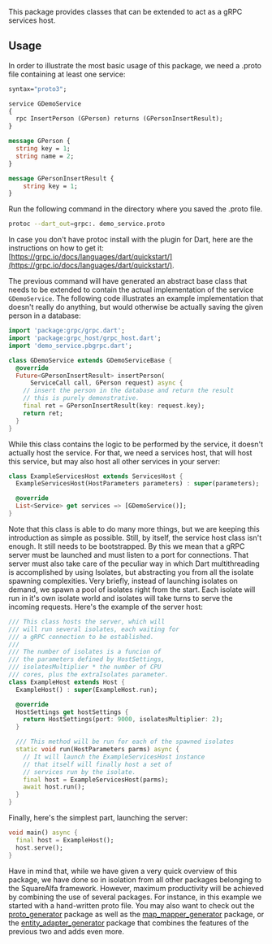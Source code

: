This package provides classes that can be extended
to act as a gRPC services host.


## Usage

In order to illustrate the most basic usage of this package, we need a .proto file containing at least one service:

```proto
syntax="proto3";

service GDemoService
{
  rpc InsertPerson (GPerson) returns (GPersonInsertResult);
} 

message GPerson {
  string key = 1;
  string name = 2;
}   

message GPersonInsertResult {
    string key = 1;
}
```

Run the following command in the directory where you saved the .proto file.
```bash
protoc --dart_out=grpc:. demo_service.proto
```

In case you don't have protoc install with the plugin for Dart, here are the instructions on how to get it: [https://grpc.io/docs/languages/dart/quickstart/](https://grpc.io/docs/languages/dart/quickstart/).

The previous command will have generated an abstract base class that needs to be extended to contain the actual implementation of the service ```GDemoService```. The following code illustrates an example implementation that doesn't really do anything, but would otherwise be actually saving the given person in a database:

```dart
import 'package:grpc/grpc.dart';
import 'package:grpc_host/grpc_host.dart';
import 'demo_service.pbgrpc.dart';

class GDemoService extends GDemoServiceBase {
  @override
  Future<GPersonInsertResult> insertPerson(
      ServiceCall call, GPerson request) async {
    // insert the person in the database and return the result
    // this is purely demonstrative.
    final ret = GPersonInsertResult(key: request.key);
    return ret;
  }
}
```


While this class contains the logic to be performed by the service, it doesn't actually host the service. For that, we need a services host, that will host this service, but may also host all other services in your server:

```dart
class ExampleServicesHost extends ServicesHost {
  ExampleServicesHost(HostParameters parameters) : super(parameters);

  @override
  List<Service> get services => [GDemoService()];
}
```

Note that this class is able to do many more things, but we are keeping this introduction as simple as possible. Still, by itself, the service host class isn't enough. It still needs to be bootstrapped. By this we mean that a gRPC server must be launched and must listen to a port for connections. That server must also take care of the peculiar way in which Dart multithreading is accomplished by using Isolates, but abstracting you from all the isolate spawning complexities. Very briefly, instead of launching isolates on demand, we spawn a pool of isolates right from the start. Each isolate will run in it's own isolate world and isolates will take turns to serve the incoming requests. Here's the example of the server host:

```dart
/// This class hosts the server, which will
/// will run several isolates, each waiting for
/// a gRPC connection to be established.
///
/// The number of isolates is a funcion of
/// the parameters defined by HostSettings,
/// isolatesMultiplier * the number of CPU
/// cores, plus the extraIsolates parameter.
class ExampleHost extends Host {
  ExampleHost() : super(ExampleHost.run);

  @override
  HostSettings get hostSettings {
    return HostSettings(port: 9000, isolatesMultiplier: 2);
  }

  /// This method will be run for each of the spawned isolates
  static void run(HostParameters parms) async {
    // It will launch the ExampleServicesHost instance
    // that itself will finally host a set of
    // services run by the isolate.
    final host = ExampleServicesHost(parms);
    await host.run();
  }
}
```

Finally, here's the simplest part, launching the server:

```dart
void main() async {
  final host = ExampleHost();
  host.serve();
}
```

Have in mind that, while we have given a very quick overview of this package, we have done so in isolation from all other packages belonging to the SquareAlfa framework. However, maximum productivity will be achieved by combining the use of several packages. For instance, in this example we started with a hand-written proto file. You may also want to check out the [proto_generator](https://github.com/squarealfa/dart_framework/tree/main/proto_mapper/proto_generator) package as well as the [map_mapper_generator](https://github.com/squarealfa/dart_framework/tree/main/map_mapper/map_mapper_generator) package, or the [entity_adapter_generator](https://github.com/squarealfa/dart_framework/tree/main/entity_adapter/entity_adapter_generator) package that combines the features of the previous two and adds even more.
